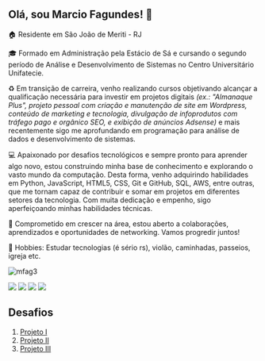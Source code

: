 ## **Olá, sou Marcio Fagundes!** 👋

🏠 Residente em São João de Meriti - RJ

🎓 Formado em Administração pela Estácio de Sá e cursando o segundo período de Análise e Desenvolvimento de Sistemas no Centro Universitário Unifatecie.

♻ Em transição de carreira, venho realizando cursos objetivando alcançar a qualificação necessária para investir em projetos digitais *(ex.: "Almanaque Plus", projeto pessoal com criação e manutenção de site em Wordpress, conteúdo de marketing e tecnologia, divulgação de infoprodutos com tráfego pago e orgânico SEO, e exibição de anúncios Adsense)* e mais recentemente sigo me aprofundando em programação para análise de dados e desenvolvimento de sistemas.

💻 Apaixonado por desafios tecnológicos e sempre pronto para aprender algo novo, estou construindo minha base de conhecimento e explorando o vasto mundo da computação. Desta forma, venho adquirindo habilidades em Python, JavaScript, HTML5, CSS, Git e GitHub, SQL, AWS, entre outras, que me tornam capaz de contribuir e somar em projetos em diferentes setores da tecnologia. Com muita dedicação e empenho, sigo aperfeiçoando minhas habilidades técnicas. 

🚀 Comprometido em crescer na área, estou aberto a colaborações, aprendizados e oportunidades de networking. Vamos progredir juntos!

🎨 Hobbies: Estudar tecnologias (é sério rs), violão, caminhadas, passeios, igreja etc.

![mfag3](https://github.com/marciofag/ciencia-de-dados-compass-uol/assets/145873508/0840ad85-c735-480b-8143-c9f91e0374ca)
<div> 
  <a href="https://www.linkedin.com/in/marciofag" target="_blank"><img src="https://img.shields.io/badge/-LinkedIn-%230077B5?style=for-the-badge&logo=linkedin&logoColor=white" target="_blank"></a> 
  <a href="https://instagram.com/marciofag" target="_blank"><img src="https://img.shields.io/badge/-Instagram-%23E4405F?style=for-the-badge&logo=instagram&logoColor=white" target="_blank"></a>
  <a href="https://facebook.com/marciofag" target="_blank"><img src="https://img.shields.io/badge/Facebook-1877F2?style=for-the-badge&logo=facebook&logoColor=white" target="_blank"></a>
  <a href = "mailto:mfag.rj@gmail.com"><img src="https://img.shields.io/badge/-Gmail-%23333?style=for-the-badge&logo=gmail&logoColor=white" target="_blank"></a>
</div>

## Desafios 

1. [Projeto I](https://github.com/marciofag/ciencia-de-dados-compass-uol/tree/main/projeto1)
2. [Projeto II]()
3. [Projeto III]()



